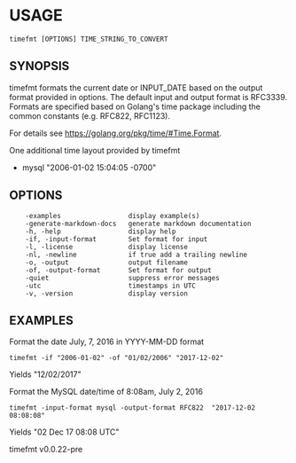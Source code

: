 
# USAGE

	timefmt [OPTIONS] TIME_STRING_TO_CONVERT

## SYNOPSIS


timefmt formats the current date or INPUT_DATE based on the output format
provided in options. The default input and  output format is RFC3339. 
Formats are specified based on Golang's time package including the
common constants (e.g. RFC822, RFC1123). 

For details see https://golang.org/pkg/time/#Time.Format.

One additional time layout provided by timefmt 
 
+ mysql "2006-01-02 15:04:05 -0700"


## OPTIONS

```
    -examples                 display example(s)
    -generate-markdown-docs   generate markdown documentation
    -h, -help                 display help
    -if, -input-format        Set format for input
    -l, -license              display license
    -nl, -newline             if true add a trailing newline
    -o, -output               output filename
    -of, -output-format       Set format for output
    -quiet                    suppress error messages
    -utc                      timestamps in UTC
    -v, -version              display version
```


## EXAMPLES


Format the date July, 7, 2016 in YYYY-MM-DD format

    timefmt -if "2006-01-02" -of "01/02/2006" "2017-12-02"

Yields "12/02/2017"

Format the MySQL date/time of 8:08am, July 2, 2016

    timefmt -input-format mysql -output-format RFC822  "2017-12-02 08:08:08"

Yields "02 Dec 17 08:08 UTC"


timefmt v0.0.22-pre
